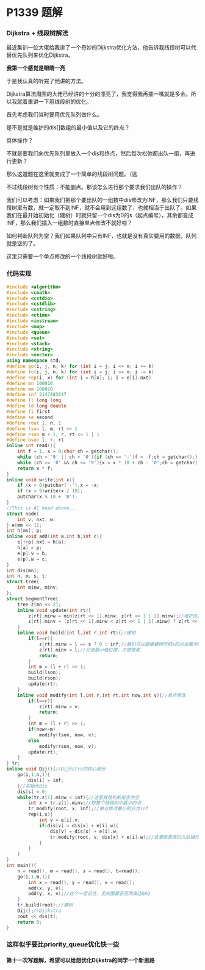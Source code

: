 # P1339 题解

### Dijkstra + 线段树解法

最近集训一位大佬给我讲了一个奇妙的Dijkstra优化方法，他告诉我线段树可以代替优先队列来优化Dijkstra。

**我第一个感觉是眼睛一亮**

于是我认真的听完了他讲的方法。

Dijkstra算法周围的大佬已经讲的十分的漂亮了，我觉得我再插一嘴就是多余。所以我就着重讲一下用线段树的优化。

首先考虑我们当时要用优先队列做什么。

是不是就是维护的dis[]数组的最小值以及它的终点？

具体操作？

不就是要我们向优先队列里放入一个dis和终点，然后每次松弛都出队一组，再进行更新？

那么这道题在这里就变成了一个简单的线段树问题。（逃

不过线段树有个性质：不能删点。那该怎么进行那个要求我们出队的操作？

我们可以考虑：如果我们把那个要出队的一组数中dis修改为INF，那么我们只要线段树里有数，就一定取不到INF，就不会用到这组数了，也就相当于出队了。如果我们在最开始初始化（建树）时就只留一个dis为0的s（起点编号），其余都变成INF，那么我们插入一组数时直接单点修改不就好啦？

如何判断队列为空？我们如果队列中只有INF，也就是没有真实要用的数据，队列就是空的了。

这里只需要一个单点修改的一个线段树就好啦。

### 代码实现
```cpp
#include <algorithm>
#include <cmath>
#include <cstdio>
#include <cstdlib>
#include <cstring>
#include <ctime>
#include <iostream>
#include <map>
#include <queue>
#include <set>
#include <stack>
#include <string>
#include <vector>
using namespace std;
#define go(i, j, n, k) for (int i = j; i <= n; i += k)
#define fo(i, j, n, k) for (int i = j; i >= n; i -= k)
#define rep(i, x) for (int i = h[x]; i; i = e[i].nxt)
#define mn 100010
#define mm 200020
#define inf 2147483647
#define ll long long
#define ld long double
#define fi first
#define se second
#define root 1, n, 1
#define lson l, m, rt << 1
#define rson m + 1, r, rt << 1 | 1
#define bson l, r, rt
inline int read(){
    int f = 1, x = 0;char ch = getchar();
    while (ch > '9' || ch < '0'){if (ch == '-')f = -f;ch = getchar();}
    while (ch >= '0' && ch <= '9'){x = x * 10 + ch - '0';ch = getchar();}
    return x * f;
}
inline void write(int x){
    if (x < 0)putchar('-'),x = -x;
    if (x > 9)write(x / 10);
    putchar(x % 10 + '0');
}
//This is AC head above...
struct node{
    int v, nxt, w;
} e[mm << 1];
int h[mn], p;
inline void add(int a,int b,int c){
    e[++p].nxt = h[a];
    h[a] = p;
    e[p].v = b;
    e[p].w = c;
}
int dis[mn];
int n, m, s, t;
struct tree{
    int minw, minv;
};
struct SegmentTree{
    tree z[mn << 2];
    inline void update(int rt){
        z[rt].minw = min(z[rt << 1].minw, z[rt << 1 | 1].minw);//维护区间最小值
        z[rt].minv = (z[rt << 1].minw < z[rt << 1 | 1].minw) ? z[rt << 1].minv : z[rt << 1 | 1].minv;//维护区间最小值位置
    }
    inline void build(int l,int r,int rt){//建树
        if(l==r){
            z[rt].minw = l == s ? 0 : inf;//我们可以直接建树时把s的点设置为0
            z[rt].minv = l;//记录最小值位置，方便修改
            return;
        }
        int m = (l + r) >> 1;
        build(lson);
        build(rson);
        update(rt);
    }
    inline void modify(int l,int r,int rt,int now,int v){//单点修改
        if(l==r){
            z[rt].minw = v;
            return;
        }
        int m = (l + r) >> 1;
        if(now<=m)
            modify(lson, now, v);
        else
            modify(rson, now, v);
        update(rt);
    }
} tr;
inline void Dij(){//Dijkstra的核心部分
    go(i,1,n,1){
        dis[i] = inf;
    }//初始化dis
    dis[s] = 0;
    while(tr.z[1].minw < inf){//这里就是判断是否为空
        int x = tr.z[1].minv;//取整个线段树中最小的点
        tr.modify(root, x, inf);//单点修改最小的点为inf
        rep(i,x){
            int v = e[i].v;
            if(dis[v] > dis[x] + e[i].w){
                dis[v] = dis[x] + e[i].w;
                tr.modify(root, v, dis[x] + e[i].w);//这里就是类似入队操作
            }
        }
    }
}
int main(){
    n = read(), m = read(), s = read(), t=read();
    go(i,1,m,1){
        int x = read(), y = read(), v = read();
        add(x, y, v);
        add(y, x, v);//这个一定记住，无向图要正反两条边QAQ
    }
    tr.build(root);//建树
    Dij();//Dijkstra
    cout << dis[t];
    return 0;
}

```

### 这样似乎要比priority_queue优化快一些

#### 第十一次写题解，希望可以给想优化Dijkstra的同学一个新思路